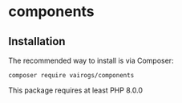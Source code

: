 # components

Installation
------------

The recommended way to install is via Composer:

```
composer require vairogs/components
```

This package requires at least PHP 8.0.0
